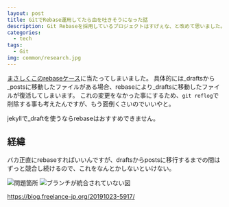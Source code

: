 ```yaml
---
layout: post
title: GitでRebase運用してたら血を吐きそうになった話
description: Git Rebaseを採用しているプロジェクトはすげぇな、と改めて思いました。運用コストが高すぎます。
categories:
  - tech
tags:
  - Git
img: common/research.jpg
---
```

[まさしくこのrebaseケース](https://frasco.io/why-you-should-stop-using-git-rebase-535fa30d7e25)に当たってしまいました。
具体的には_draftsから_postsに移動したファイルがある場合、rebaseにより_draftsに移動したファイルが復活してしまいます。
これの変更をなかった事にするため、`git reflog`で削除する事も考えたんですが、もう面倒くさいのでいいやと。

jekyllで_draftを使うならrebaseはおすすめできません。

## 経緯
バカ正直にrebaseすればいいんですが、draftsからpostsに移行するまでの間はずっと競合し続けるので、これをなんとかしないといけない。

![問題箇所]({{site.baseurl}}/{{site.data.path.img}}/2019/11/gitflow_cross.png)
![ブランチが統合されていない図]({{site.baseurl}}/{{site.data.path.img}}/2019/11/gitflow.png)




https://blog.freelance-jp.org/20191023-5917/
